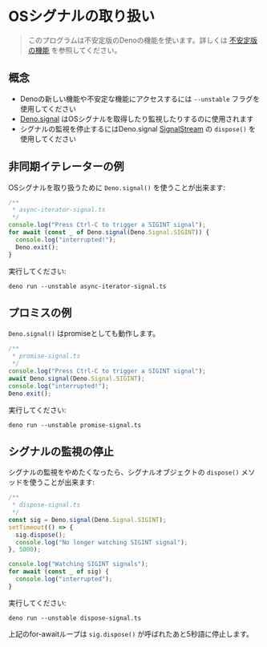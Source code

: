 <!-- # Handle OS Signals -->
# OSシグナルの取り扱い

<!--
> This program makes use of an unstable Deno feature. Learn more about
> [unstable features](../runtime/stability.md).
-->
> このプログラムは不安定版のDenoの機能を使います。詳しくは [不安定版の機能](../runtime/stability.md) を参照してください。

<!-- ## Concepts -->
## 概念

<!--
- Use the `--unstable` flag to access new or unstable features in Deno
- [Deno.signal](https://doc.deno.land/builtin/unstable#Deno.signal) can be used
  to capture and monitor OS signals
- Use the `dispose()` function of the Deno.signal
  [SignalStream](https://doc.deno.land/builtin/unstable#Deno.SignalStream) to
  stop watching the signal
-->
- Denoの新しい機能や不安定な機能にアクセスするには `--unstable` フラグを使用してください
- [Deno.signal](https://doc.deno.land/builtin/unstable#Deno.signal) はOSシグナルを取得したり監視したりするのに使用されます
- シグナルの監視を停止するにはDeno.signal [SignalStream](https://doc.deno.land/builtin/unstable#Deno.SignalStream) の `dispose()` を使用してください

<!-- ## Async iterator example -->
## 非同期イテレーターの例

<!-- You can use `Deno.signal()` function for handling OS signals: -->
OSシグナルを取り扱うために `Deno.signal()` を使うことが出来ます:

```ts
/**
 * async-iterator-signal.ts
 */
console.log("Press Ctrl-C to trigger a SIGINT signal");
for await (const _ of Deno.signal(Deno.Signal.SIGINT)) {
  console.log("interrupted!");
  Deno.exit();
}
```

<!-- Run with: -->
実行してください:

```shell
deno run --unstable async-iterator-signal.ts
```

<!-- ## Promise based example -->
## プロミスの例

<!-- `Deno.signal()` also works as a promise. -->
`Deno.signal()` はpromiseとしても動作します。

```ts
/**
 * promise-signal.ts
 */
console.log("Press Ctrl-C to trigger a SIGINT signal");
await Deno.signal(Deno.Signal.SIGINT);
console.log("interrupted!");
Deno.exit();
```

<!-- Run with: -->
実行してください:

```shell
deno run --unstable promise-signal.ts
```

<!-- ## Stop watching signals -->
## シグナルの監視の停止

<!--
If you want to stop watching the signal, you can use `dispose()` method of the
signal object:
-->
シグナルの監視をやめたくなったら、シグナルオブジェクトの `dispose()` メソッドを使うことが出来ます:

```ts
/**
 * dispose-signal.ts
 */
const sig = Deno.signal(Deno.Signal.SIGINT);
setTimeout(() => {
  sig.dispose();
  console.log("No longer watching SIGINT signal");
}, 5000);

console.log("Watching SIGINT signals");
for await (const _ of sig) {
  console.log("interrupted");
}
```

<!-- Run with: -->
実行してください:

```shell
deno run --unstable dispose-signal.ts
```

<!-- The above for-await loop exits after 5 seconds when `sig.dispose()` is called. -->
上記のfor-awaitループは `sig.dispose()` が呼ばれたあと5秒語に停止します。
